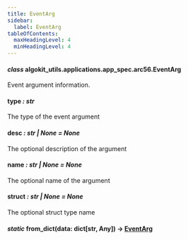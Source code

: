 ```yaml
---
title: EventArg
sidebar:
  label: EventArg
tableOfContents:
  maxHeadingLevel: 4
  minHeadingLevel: 4
---
```


#### _class_ algokit_utils.applications.app_spec.arc56.EventArg

Event argument information.

#### type _: str_

The type of the event argument

#### desc _: str | None_ _= None_

The optional description of the argument

#### name _: str | None_ _= None_

The optional name of the argument

#### struct _: str | None_ _= None_

The optional struct type name

#### _static_ from_dict(data: dict[str, Any]) → [EventArg](#algokit_utils.applications.app_spec.arc56.EventArg)
